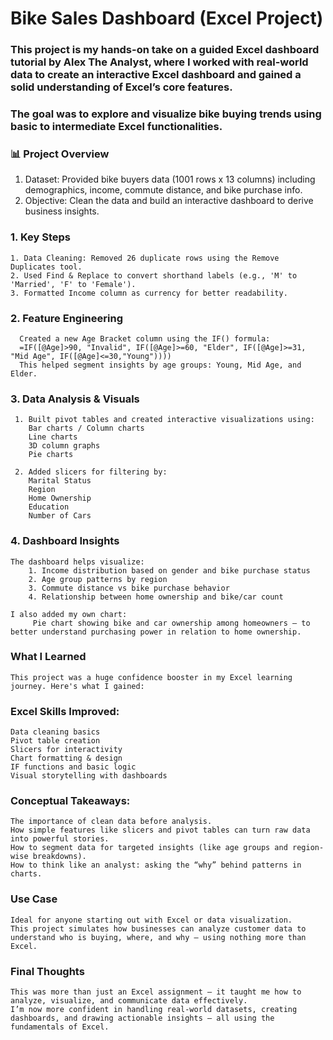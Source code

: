 # Bike Sales Dashboard (Excel Project)

### This project is my hands-on take on a guided Excel dashboard tutorial by Alex The Analyst, where I worked with real-world data to create an interactive Excel dashboard and gained a solid understanding of Excel’s core features.

### The goal was to explore and visualize bike buying trends using basic to intermediate Excel functionalities.

### 📊 Project Overview

  1. Dataset: Provided bike buyers data (1001 rows x 13 columns) including demographics, income, commute distance, and bike purchase info.
  2. Objective: Clean the data and build an interactive dashboard to derive business insights.

### 1. Key Steps
    1. Data Cleaning: Removed 26 duplicate rows using the Remove Duplicates tool.
    2. Used Find & Replace to convert shorthand labels (e.g., 'M' to 'Married', 'F' to 'Female').
    3. Formatted Income column as currency for better readability.

### 2. Feature Engineering
      Created a new Age Bracket column using the IF() formula:
      =IF([@Age]>90, "Invalid", IF([@Age]>=60, "Elder", IF([@Age]>=31, "Mid Age", IF([@Age]<=30,"Young"))))
      This helped segment insights by age groups: Young, Mid Age, and Elder.

### 3. Data Analysis & Visuals
     1. Built pivot tables and created interactive visualizations using:
        Bar charts / Column charts
        Line charts
        3D column graphs
        Pie charts

     2. Added slicers for filtering by:
        Marital Status        
        Region       
        Home Ownership     
        Education     
        Number of Cars

### 4. Dashboard Insights
    The dashboard helps visualize:
        1. Income distribution based on gender and bike purchase status
        2. Age group patterns by region
        3. Commute distance vs bike purchase behavior
        4. Relationship between home ownership and bike/car count
        
    I also added my own chart:
         Pie chart showing bike and car ownership among homeowners — to better understand purchasing power in relation to home ownership.

### What I Learned
    This project was a huge confidence booster in my Excel learning journey. Here's what I gained:

### Excel Skills Improved:
    Data cleaning basics
    Pivot table creation
    Slicers for interactivity
    Chart formatting & design
    IF functions and basic logic
    Visual storytelling with dashboards

### Conceptual Takeaways:
    The importance of clean data before analysis.
    How simple features like slicers and pivot tables can turn raw data into powerful stories.
    How to segment data for targeted insights (like age groups and region-wise breakdowns).
    How to think like an analyst: asking the “why” behind patterns in charts.

### Use Case
    Ideal for anyone starting out with Excel or data visualization. 
    This project simulates how businesses can analyze customer data to understand who is buying, where, and why — using nothing more than Excel.

### Final Thoughts
    This was more than just an Excel assignment — it taught me how to analyze, visualize, and communicate data effectively. 
    I’m now more confident in handling real-world datasets, creating dashboards, and drawing actionable insights — all using the fundamentals of Excel.
